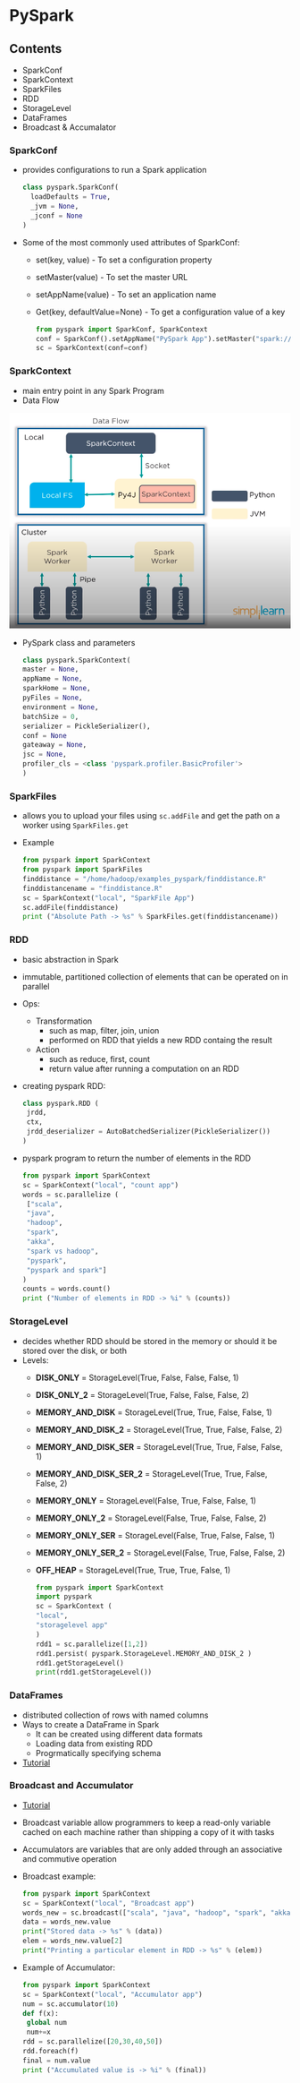 # PySpark

## Contents

* SparkConf
* SparkContext
* SparkFiles
* RDD
* StorageLevel
* DataFrames
* Broadcast & Accumalator

### SparkConf

* provides configurations to run a Spark application

  ```python
  class pyspark.SparkConf(
    loadDefaults = True,
    _jvm = None,
    _jconf = None
  )
  ```

* Some of the most commonly used attributes of SparkConf:
  * set\(key, value\) - To set a configuration property
  * setMaster\(value\) - To set the master URL
  * setAppName\(value\) - To set an application name
  * Get\(key, defaultValue=None\) - To get a configuration value of a key

    ```python
    from pyspark import SparkConf, SparkContext
    conf = SparkConf().setAppName("PySpark App").setMaster("spark://master:7077")
    sc = SparkContext(conf=conf)
    ```

### SparkContext

* main entry point in any Spark Program
* Data Flow

![Data Flow](../../.gitbook/assets/sparkcontext.png)

* PySpark class and parameters

  ```python
  class pyspark.SparkContext(
  master = None,
  appName = None,
  sparkHome = None,
  pyFiles = None,
  environment = None,
  batchSize = 0,
  serializer = PickleSerializer(),
  conf = None
  gateaway = None,
  jsc = None,
  profiler_cls = <class 'pyspark.profiler.BasicProfiler'>
  )
  ```

### SparkFiles

* allows you to upload your files using `sc.addFile` and get the path on a worker using `SparkFiles.get`
* Example

  ```python
  from pyspark import SparkContext
  from pyspark import SparkFiles
  finddistance = "/home/hadoop/examples_pyspark/finddistance.R"
  finddistancename = "finddistance.R"
  sc = SparkContext("local", "SparkFile App")
  sc.addFile(finddistance)
  print ("Absolute Path -> %s" % SparkFiles.get(finddistancename))
  ```

### RDD

* basic abstraction in Spark
* immutable, partitioned collection of elements that can be operated on in parallel
* Ops:
  * Transformation
    * such as map, filter, join, union
    * performed on RDD that yields a new RDD containg the result
  * Action
    * such as reduce, first, count
    * return value after running a computation on an RDD
* creating pyspark RDD:

  ```python
  class pyspark.RDD (
   jrdd, 
   ctx, 
   jrdd_deserializer = AutoBatchedSerializer(PickleSerializer())
  )
  ```

* pyspark program to return the number of elements in the RDD

  ```python
  from pyspark import SparkContext
  sc = SparkContext("local", "count app")
  words = sc.parallelize (
   ["scala", 
   "java", 
   "hadoop", 
   "spark", 
   "akka",
   "spark vs hadoop", 
   "pyspark",
   "pyspark and spark"]
  )
  counts = words.count()
  print ("Number of elements in RDD -> %i" % (counts))
  ```

### StorageLevel

* decides whether RDD should be stored in the memory or should it be stored over the disk, or both
* Levels:
  * **DISK\_ONLY** = StorageLevel\(True, False, False, False, 1\)
  * **DISK\_ONLY\_2** = StorageLevel\(True, False, False, False, 2\)
  * **MEMORY\_AND\_DISK** = StorageLevel\(True, True, False, False, 1\)
  * **MEMORY\_AND\_DISK\_2** = StorageLevel\(True, True, False, False, 2\)
  * **MEMORY\_AND\_DISK\_SER** = StorageLevel\(True, True, False, False, 1\)
  * **MEMORY\_AND\_DISK\_SER\_2** = StorageLevel\(True, True, False, False, 2\)
  * **MEMORY\_ONLY** = StorageLevel\(False, True, False, False, 1\)
  * **MEMORY\_ONLY\_2** = StorageLevel\(False, True, False, False, 2\)
  * **MEMORY\_ONLY\_SER** = StorageLevel\(False, True, False, False, 1\)
  * **MEMORY\_ONLY\_SER\_2** = StorageLevel\(False, True, False, False, 2\)
  * **OFF\_HEAP** = StorageLevel\(True, True, True, False, 1\)

    ```python
    from pyspark import SparkContext
    import pyspark
    sc = SparkContext (
    "local", 
    "storagelevel app"
    )
    rdd1 = sc.parallelize([1,2])
    rdd1.persist( pyspark.StorageLevel.MEMORY_AND_DISK_2 )
    rdd1.getStorageLevel()
    print(rdd1.getStorageLevel())
    ```

### DataFrames

* distributed collection of rows with named columns
* Ways to create a DataFrame in Spark
  * It can be created using different data formats
  * Loading data from existing RDD
  * Progrmatically specifying schema
* [Tutorial](https://towardsdatascience.com/the-most-complete-guide-to-pyspark-dataframes-2702c343b2e8)

### Broadcast and Accumulator

* [Tutorial](https://www.tutorialspoint.com/pyspark/pyspark_broadcast_and_accumulator.htm)
* Broadcast variable allow programmers to keep a read-only variable cached on each machine rather than shipping a copy of it with tasks
* Accumulators are variables that are only added through an associative and commutive operation
* Broadcast example:

  ```python
  from pyspark import SparkContext 
  sc = SparkContext("local", "Broadcast app") 
  words_new = sc.broadcast(["scala", "java", "hadoop", "spark", "akka"]) 
  data = words_new.value 
  print("Stored data -> %s" % (data)) 
  elem = words_new.value[2] 
  print("Printing a particular element in RDD -> %s" % (elem))
  ```

* Example of Accumulator:

  ```python
  from pyspark import SparkContext 
  sc = SparkContext("local", "Accumulator app") 
  num = sc.accumulator(10) 
  def f(x): 
   global num 
   num+=x 
  rdd = sc.parallelize([20,30,40,50]) 
  rdd.foreach(f) 
  final = num.value 
  print ("Accumulated value is -> %i" % (final))
  ```

